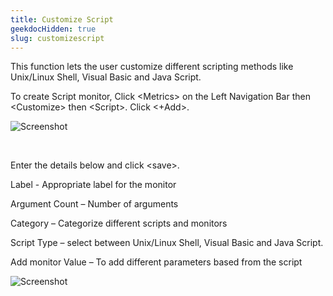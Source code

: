 ```yaml
---
title: Customize Script
geekdocHidden: true
slug: customizescript
---
```


This function lets the user customize different scripting methods like Unix/Linux Shell, Visual Basic and Java Script.

To create Script monitor, Click \<Metrics> on the Left Navigation Bar then \<Customize> then \<Script>. Click <+Add>.

![Screenshot](/cloud_vista/inframonitoring/images/script1.png)

&nbsp;

Enter the details below and click \<save>.

Label - Appropriate label for the monitor 

Argument Count – Number of arguments

Category – Categorize different scripts and monitors

Script Type – select between Unix/Linux Shell, Visual Basic and Java Script. 

Add monitor Value – To add different parameters based from the script

![Screenshot](/cloud_vista/inframonitoring/images/script2.png)
